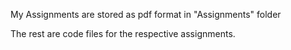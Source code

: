 My Assignments are stored as pdf format in "Assignments" folder

The rest are code files for the respective assignments.
